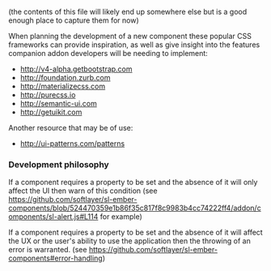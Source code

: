 (the contents of this file will likely end up somewhere else but is a good enough place to capture them for now)

When planning the development of a new component these popular CSS frameworks can provide inspiration, as well as give insight into the features companion addon developers will be needing to implement:

* http://v4-alpha.getbootstrap.com
* http://foundation.zurb.com
* http://materializecss.com
* http://purecss.io
* http://semantic-ui.com
* http://getuikit.com

Another resource that may be of use:

* http://ui-patterns.com/patterns


### Development philosophy

If a component requires a property to be set and the absence of it will only affect the UI then warn of this condition (see https://github.com/softlayer/sl-ember-components/blob/524470359e1b86f35c817f8c9983b4cc74222ff4/addon/components/sl-alert.js#L114 for example)

If a component requires a property to be set and the absence of it will affect the UX or the user's ability to use the application then the throwing of an error is warranted. (see https://github.com/softlayer/sl-ember-components#error-handling)
